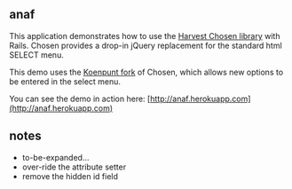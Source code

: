 anaf
---

This application demonstrates how to use the
[Harvest Chosen library](http://harvesthq.github.io/chosen/)
with Rails. Chosen provides a drop-in
jQuery replacement for the standard html SELECT menu.

This demo uses the
[Koenpunt fork](https://github.com/harvesthq/chosen/pull/166)
of Chosen, which allows new options
to be entered in the select menu.

You can see the demo in action here:
[http://anaf.herokuapp.com](http://anaf.herokuapp.com)

notes
---
* to-be-expanded...
* over-ride the attribute setter
* remove the hidden id field
